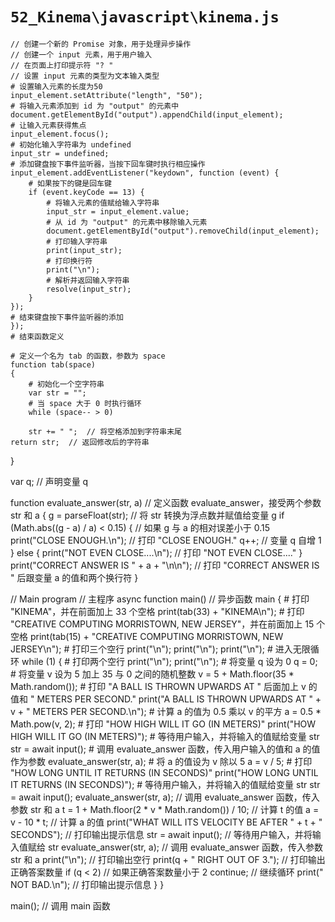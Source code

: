 # `52_Kinema\javascript\kinema.js`

```
// 创建一个新的 Promise 对象，用于处理异步操作
// 创建一个 input 元素，用于用户输入
// 在页面上打印提示符 "? "
// 设置 input 元素的类型为文本输入类型
# 设置输入元素的长度为50
input_element.setAttribute("length", "50");
# 将输入元素添加到 id 为 "output" 的元素中
document.getElementById("output").appendChild(input_element);
# 让输入元素获得焦点
input_element.focus();
# 初始化输入字符串为 undefined
input_str = undefined;
# 添加键盘按下事件监听器，当按下回车键时执行相应操作
input_element.addEventListener("keydown", function (event) {
    # 如果按下的键是回车键
    if (event.keyCode == 13) {
        # 将输入元素的值赋给输入字符串
        input_str = input_element.value;
        # 从 id 为 "output" 的元素中移除输入元素
        document.getElementById("output").removeChild(input_element);
        # 打印输入字符串
        print(input_str);
        # 打印换行符
        print("\n");
        # 解析并返回输入字符串
        resolve(input_str);
    }
});
# 结束键盘按下事件监听器的添加
});
# 结束函数定义

# 定义一个名为 tab 的函数，参数为 space
function tab(space)
{
    # 初始化一个空字符串
    var str = "";
    # 当 space 大于 0 时执行循环
    while (space-- > 0)
```
        str += " ";  // 将空格添加到字符串末尾
    return str;  // 返回修改后的字符串
}

var q;  // 声明变量 q

function evaluate_answer(str, a)  // 定义函数 evaluate_answer，接受两个参数 str 和 a
{
    g = parseFloat(str);  // 将 str 转换为浮点数并赋值给变量 g
    if (Math.abs((g - a) / a) < 0.15) {  // 如果 g 与 a 的相对误差小于 0.15
        print("CLOSE ENOUGH.\n");  // 打印 "CLOSE ENOUGH."
        q++;  // 变量 q 自增 1
    } else {
        print("NOT EVEN CLOSE....\n");  // 打印 "NOT EVEN CLOSE...."
    }
    print("CORRECT ANSWER IS " + a + "\n\n");  // 打印 "CORRECT ANSWER IS " 后跟变量 a 的值和两个换行符
}

// Main program  // 主程序
async function main()  // 异步函数 main
    {
        # 打印 "KINEMA"，并在前面加上 33 个空格
        print(tab(33) + "KINEMA\n");
        # 打印 "CREATIVE COMPUTING  MORRISTOWN, NEW JERSEY"，并在前面加上 15 个空格
        print(tab(15) + "CREATIVE COMPUTING  MORRISTOWN, NEW JERSEY\n");
        # 打印三个空行
        print("\n");
        print("\n");
        print("\n");
        # 进入无限循环
        while (1) {
            # 打印两个空行
            print("\n");
            print("\n");
            # 将变量 q 设为 0
            q = 0;
            # 将变量 v 设为 5 加上 35 与 0 之间的随机整数
            v = 5 + Math.floor(35 * Math.random());
            # 打印 "A BALL IS THROWN UPWARDS AT " 后面加上 v 的值和 " METERS PER SECOND."
            print("A BALL IS THROWN UPWARDS AT " + v + " METERS PER SECOND.\n");
            # 计算 a 的值为 0.5 乘以 v 的平方
            a = 0.5 * Math.pow(v, 2);
            # 打印 "HOW HIGH WILL IT GO (IN METERS)"
            print("HOW HIGH WILL IT GO (IN METERS)");
            # 等待用户输入，并将输入的值赋给变量 str
            str = await input();
            # 调用 evaluate_answer 函数，传入用户输入的值和 a 的值作为参数
            evaluate_answer(str, a);
            # 将 a 的值设为 v 除以 5
            a = v / 5;
            # 打印 "HOW LONG UNTIL IT RETURNS (IN SECONDS)"
            print("HOW LONG UNTIL IT RETURNS (IN SECONDS)");
            # 等待用户输入，并将输入的值赋给变量 str
            str = await input();
        evaluate_answer(str, a); // 调用 evaluate_answer 函数，传入参数 str 和 a
        t = 1 + Math.floor(2 * v * Math.random()) / 10; // 计算 t 的值
        a = v - 10 * t; // 计算 a 的值
        print("WHAT WILL ITS VELOCITY BE AFTER " + t + " SECONDS"); // 打印输出提示信息
        str = await input(); // 等待用户输入，并将输入值赋给 str
        evaluate_answer(str, a); // 调用 evaluate_answer 函数，传入参数 str 和 a
        print("\n"); // 打印输出空行
        print(q + " RIGHT OUT OF 3."); // 打印输出正确答案数量
        if (q < 2) // 如果正确答案数量小于 2
            continue; // 继续循环
        print("  NOT BAD.\n"); // 打印输出提示信息
    }
}

main(); // 调用 main 函数
```